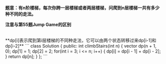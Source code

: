 **题意：有n阶楼梯，每次你跨一层楼梯或者两层楼梯，问爬到n层楼梯一共有多少种不同的走法。**

**注意与第55题Jump Game的区别**

<br/>
**dp[i]表示爬到第i层楼梯的不同种走法，它可以由两个状态转移过来dp[i-1]和dp[i-2]**
```
class Solution {
public:
    int climbStairs(int n) {
        vector<int> dp(n + 1, 0);
        dp[1] = 1;
        dp[2] = 2;
        for(int i = 3; i <= n; i++)
        {
            dp[i] = dp[i - 1] + dp[i - 2];
        }
        return dp[n];
    }
};
```